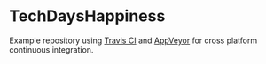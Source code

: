 # TechDaysHappiness
Example repository using [Travis CI](https://travis-ci.org) and [AppVeyor](https://www.appveyor.com/) for cross platform continuous integration.

